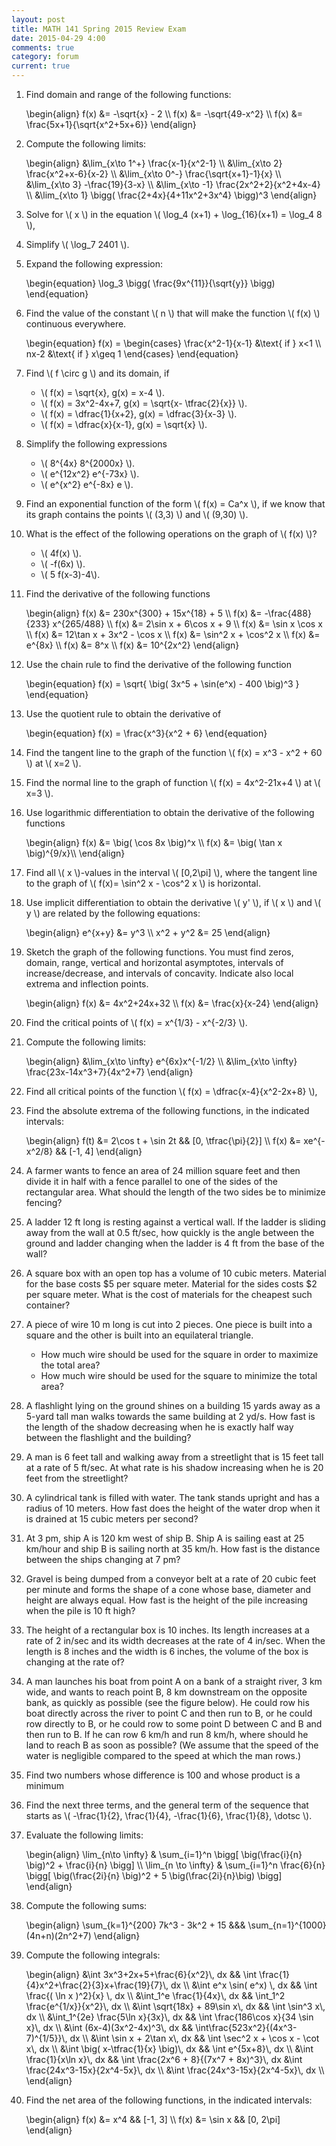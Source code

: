 ```yaml
---
layout: post
title: MATH 141 Spring 2015 Review Exam 
date: 2015-04-29 4:00
comments: true
category: forum
current: true
---
```


1. Find domain and range of the following functions:
	<div>
		\begin{align}
		f(x) &= -\sqrt{x} - 2 \\
		f(x) &= -\sqrt{49-x^2}	\\
		f(x) &= \frac{5x+1}{\sqrt{x^2+5x+6}}
		\end{align}
	</div>

2. Compute the following limits:
	<div>
		\begin{align}
		&\lim_{x\to 1^+} \frac{x-1}{x^2-1} \\
		&\lim_{x\to 2} \frac{x^2+x-6}{x-2} \\
		&\lim_{x\to 0^-} \frac{\sqrt{x+1}-1}{x} \\
		&\lim_{x\to 3} -\frac{19}{3-x} \\
		&\lim_{x\to -1} \frac{2x^2+2}{x^2+4x-4} \\
		&\lim_{x\to 1} \bigg( \frac{2+4x}{4+11x^2+3x^4} \bigg)^3
		\end{align}
	</div>
3. Solve for <span>\\( x \\)</span> in the equation <span>\\( \log_4 (x+1) + \log_{16}(x+1) = \log_4 8 \\)</span>,
4. Simplify <span>\\( \log_7 2401 \\)</span>.
5. Expand the following expression:
	<div>
		\begin{equation}
		\log_3 \bigg( \frac{9x^{11}}{\sqrt{y}} \bigg)
		\end{equation}
	</div>
6. Find the value of the constant <span>\\( n \\)</span> that will make the function <span>\\( f(x) \\)</span> continuous everywhere.
	<div>
		\begin{equation}
		f(x) = \begin{cases} \frac{x^2-1}{x-1} &\text{ if } x<1 \\ nx-2 &\text{ if } x\geq 1 \end{cases}
		\end{equation}
	</div>

7. Find <span>\\( f \circ g \\)</span> and its domain, if
	* <span>\\( f(x) = \sqrt{x}, g(x) = x-4 \\)</span>.
	* <span>\\( f(x) = 3x^2-4x+7, g(x) = \sqrt{x- \tfrac{2}{x}} \\)</span>.
	* <span>\\( f(x) = \dfrac{1}{x+2}, g(x) = \dfrac{3}{x-3} \\)</span>.
	* <span>\\( f(x) = \dfrac{x}{x-1}, g(x) = \sqrt{x} \\)</span>.
8. Simplify the following expressions
	* <span>\\( 8^{4x} 8^{2000x} \\)</span>.
	* <span>\\( e^{12x^2} e^{-73x} \\)</span>.
	* <span>\\( e^{x^2} e^{-8x} e \\)</span>.
9. Find an exponential function of the form <span>\\( f(x) = Ca^x \\)</span>, if we know that its graph contains the points <span>\\( (3,3) \\)</span> and <span>\\( (9,30) \\)</span>.
10. What is the effect of the following operations on the graph of <span>\\( f(x) \\)</span>?
	* <span>\\( 4f(x) \\)</span>.
	* <span>\\( -f(6x) \\)</span>.
	* <span>\\( 5 f(x-3)-4\\)</span>.

1. Find the derivative of the following functions

	<div>
		\begin{align}
		f(x) &= 230x^{300} + 15x^{18} + 5 \\
		f(x) &= -\frac{488}{233} x^{265/488} \\
		f(x) &= 2\sin x + 6\cos x + 9 \\
		f(x) &= \sin x \cos x \\
		f(x) &= 12\tan x + 3x^2 - \cos x \\
		f(x) &= \sin^2 x + \cos^2 x \\
		f(x) &= e^{8x} \\
		f(x) &= 8^x \\
		f(x) &= 10^{2x^2}
		\end{align}
	</div>

2. Use the chain rule to find the derivative of the following function

	<div>
		\begin{equation}
		f(x) = \sqrt{ \big( 3x^5 + \sin(e^x) - 400 \big)^3 }	
		\end{equation}
	</div>

3. Use the quotient rule to obtain the derivative of

	<div>
		\begin{equation}
		f(x) = \frac{x^3}{x^2 + 6}	
		\end{equation}
	</div>

4. Find the tangent line to the graph of the function <span>\\( f(x) = x^3 - x^2 + 60 \\)</span> at <span>\\( x=2 \\)</span>.
5. Find the normal line to the graph of function <span>\\( f(x) = 4x^2-21x+4 \\)</span> at <span>\\( x=3 \\)</span>.
6. Use logarithmic differentiation to obtain the derivative of the following functions

	<div>
		\begin{align}
		f(x) &= \big( \cos 8x \big)^x	\\
		f(x) &= \big( \tan x \big)^{9/x}\\
		\end{align}
	</div>

7. Find all <span>\\( x \\)</span>-values in the interval <span>\\( [0,2\pi] \\)</span>, where the tangent line to the graph of <span>\\( f(x)= \sin^2 x - \cos^2 x \\)</span> is horizontal.
8. Use implicit differentiation to obtain the derivative <span>\\( y' \\)</span>, if <span>\\( x \\)</span> and <span>\\( y \\)</span> are related by the following equations:

	<div>
		\begin{align}
		e^{x+y} &= y^3 \\
		x^2 + y^2 &= 25		
		\end{align}
	</div>

1. Sketch the graph of the following functions. You must find zeros, domain, range, vertical and horizontal asymptotes, intervals of increase/decrease, and intervals of concavity.  Indicate also local extrema and inflection points.
	<div>
		\begin{align}
		f(x) &= 4x^2+24x+32 \\
		f(x) &= \frac{x}{x-24}
		\end{align}
	</div>

3. Find the critical points of <span>\\( f(x) = x^{1/3} - x^{-2/3} \\)</span>.

4. Compute the following limits:
	<div>
		\begin{align}
		&\lim_{x\to \infty} e^{6x}x^{-1/2} \\
		&\lim_{x\to \infty} \frac{23x-14x^3+7}{4x^2+7}	
		\end{align}
	</div>
5. Find all critical points of the function <span>\\( f(x) = \dfrac{x-4}{x^2-2x+8} \\)</span>,
6. Find the absolute extrema of the following functions, in the indicated intervals:
	<div>
		\begin{align}
		f(t) &= 2\cos t + \sin 2t && [0, \tfrac{\pi}{2}] \\
		f(x) &= xe^{-x^2/8} && [-1, 4]
		\end{align}
	</div>

1. A farmer wants to fence an area of 24 million square feet and then divide it in half with a fence parallel to one of the sides of the rectangular area. What should the length of the two sides be to minimize fencing? 

2. A ladder 12 ft long is resting against a vertical wall. If the ladder is sliding away from the wall at 0.5 ft/sec, how quickly is the angle between the ground and ladder changing when the ladder is 4 ft from the base of the wall? 

3. A square box with an open top has a volume of 10 cubic meters. Material for the base costs $5 per square meter. Material for the sides costs $2 per square meter. What is the cost of materials for the cheapest such container? 

4. A piece of wire 10 m long is cut into 2 pieces. One piece is built into a square and the other is built into an equilateral triangle. 
	* How much wire should be used for the square in order to maximize the total area?
	* How much wire should be used for the square to minimize the total area? 


5. A flashlight lying on the ground shines on a building 15 yards away as a 5-yard tall man walks towards the same building at 2 yd/s. How fast is the length of the shadow decreasing when he is exactly half way between the flashlight and the building? 

6. A man is 6 feet tall and walking away from a streetlight that is 15 feet tall at a rate of 5 ft/sec.  At what rate is his shadow increasing when he is 20 feet from the streetlight?

8. A cylindrical tank is filled with water. The tank stands upright and has a radius of 10 meters. How fast does the height of the water drop when it is drained at 15 cubic meters per second?

9. At 3 pm, ship A is 120 km west of ship B. Ship A is sailing east at 25 km/hour and ship B is sailing north at 35 km/h. How fast is the distance between the ships changing at 7 pm?

10. Gravel is being dumped from a conveyor belt at a rate of  20 cubic feet per minute and forms the shape of a cone whose base, diameter and height are always equal. How fast is the height of the pile increasing when the pile is 10 ft high?

11. The height of a rectangular box is 10 inches.  Its length increases at a rate of 2 in/sec and its width decreases at the rate of 4 in/sec.  When the length is 8 inches and the width is 6 inches, the volume of the box is changing at the rate of? 

12.	A man launches his boat from point A on a bank of a straight river, 3 km wide, and wants to reach point B, 8 km downstream on the opposite bank, as quickly as possible (see the figure below). He could row his boat directly across the river to point C and then run to B, or he could row directly to B, or he could row to some point D between C and B and then run to B. If he can row 6 km/h and run 8 km/h, where should he land to reach B as soon as possible? (We assume that the speed of the water is negligible compared to the speed at which the man rows.)

13. Find two numbers whose difference is 100 and whose product is a minimum

1. Find the next three terms, and the general term of the sequence that starts as <span>\\( -\frac{1}{2}, \frac{1}{4}, -\frac{1}{6}, \frac{1}{8}, \dotsc \\)</span>.

2. Evaluate the following limits:
	<div>
		\begin{align}
		\lim_{n\to \infty} & \sum_{i=1}^n \bigg[ \big(\frac{i}{n} \big)^2 + \frac{i}{n} \bigg] \\
		\lim_{n \to \infty} & \sum_{i=1}^n \frac{6}{n} \bigg[ \big(\frac{2i}{n} \big)^2 + 5 \big(\frac{2i}{n}\big) \bigg]	
		\end{align}
	</div>

3. Compute the following sums:
	<div>
		\begin{align}
		\sum_{k=1}^{200} 7k^3 - 3k^2 + 15 &&& \sum_{n=1}^{1000} (4n+n)(2n^2+7)	
		\end{align}
	</div>

4. Compute the following integrals:
	<div>
		\begin{align}
		&\int 3x^3+2x+5+\frac{6}{x^2}\, dx && \int \frac{1}{4}x^2+\frac{2}{3}x+\frac{19}{7}\, dx \\
		&\int e^x \sin( e^x) \, dx && \int \frac{( \ln x )^2}{x} \, dx \\
		&\int_1^e \frac{1}{4x}\, dx && \int_1^2 \frac{e^{1/x}}{x^2}\, dx \\
		&\int \sqrt{18x} + 89\sin x\, dx && \int \sin^3 x\, dx \\
		&\int_1^{2e} \frac{5\ln x}{3x}\, dx && \int \frac{186\cos x}{34 \sin x}\, dx \\
		&\int (6x-4)(3x^2-4x)^3\, dx && \int\frac{523x^2}{(4x^3-7)^{1/5}}\, dx \\
		&\int \sin x + 2\tan x\, dx && \int \sec^2 x + \cos x - \cot x\, dx \\
		&\int \big( x-\tfrac{1}{x} \big)\, dx && \int e^{5x+8}\, dx \\
		&\int \frac{1}{x\ln x}\, dx && \int \frac{2x^6 + 8}{(7x^7 + 8x)^3}\, dx
		&\int \frac{24x^3-15x}{2x^4-5x}\, dx \\
		&\int \frac{24x^3-15x}{2x^4-5x}\, dx \\
		\end{align}
	</div>

5. Find the net area of the following functions, in the indicated intervals:
	<div>
		\begin{align}
		f(x) &= x^4  && [-1, 3] \\
		f(x) &= \sin x && [0, 2\pi]	
		\end{align}
	</div>